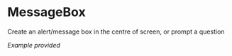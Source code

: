 # MessageBox
Create an alert/message box in the centre of screen, or prompt a question

*Example provided*
